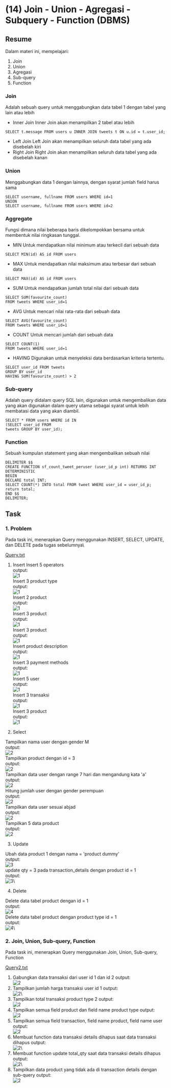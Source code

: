 # (14) Join - Union - Agregasi - Subquery - Function (DBMS)

## Resume
Dalam materi ini, mempelajari:
1. Join
2. Union
3. Agregasi
4. Sub-query
5. Function

### Join
Adalah sebuah query untuk menggabungkan data tabel 1 dengan tabel yang lain atau lebih

- Inner Join
Inner Join akan menampilkan 2 tabel atau lebih
```
SELECT t.message FROM users u INNER JOIN tweets t ON u.id = t.user_id;
```
- Left Join
Left Join akan menampilkan seluruh data tabel yang ada disebelah kiri
- Right Join
Right Join akan menampilkan seluruh data tabel yang ada disebelah kanan

### Union
Menggabungkan data 1 dengan lainnya, dengan syarat jumlah field harus sama
```
SELECT username, fullname FROM users WHERE id=1 
UNION
SELECT username, fullname FROM users WHERE id=2
```

### Aggregate
Fungsi dimana nilai beberapa baris dikelompokkan bersama untuk membentuk nilai ringkasan tunggal.
- MIN
Untuk mendapatkan nilai minimum atau terkecil dari sebuah data 
```
SELECT MIN(id) AS id FROM users
```
- MAX
Untuk mendapatkan nilai maksimum atau terbesar dari sebuah data 
```
SELECT MAX(id) AS id FROM users
```
- SUM
Untuk mendapatkan jumlah total nilai dari sebuah data
```
SELECT SUM(favourite_count) 
FROM tweets WHERE user_id=1
```
- AVG
Untuk mencari nilai rata-rata dari sebuah data
```
SELECT AVG(favourite_count) 
FROM tweets WHERE user_id=1
```
- COUNT
Untuk mencari jumlah dari sebuah data
```
SELECT COUNT(1) 
FROM tweets WHERE user_id=1
```
- HAVING
Digunakan untuk menyeleksi data berdasarkan kriteria tertentu.
```
SELECT user_id FROM tweets 
GROUP BY user_id
HAVING SUM(favourite_count) > 2
```

### Sub-query
Adalah query didalam query SQL lain, digunakan untuk mengembalikan data yang akan digunakan dalam query utama sebagai syarat untuk lebih membatasi data yang akan diambil.

```
SELECT * FROM users WHERE id IN
(SELECT user_id FROM
tweets GROUP BY user_id);
```

### Function
Sebuah kumpulan statement yang akan mengembalikan sebuah nilai 
```
DELIMITER $$
CREATE FUNCTION sf_count_tweet_peruser (user_id_p int) RETURNS INT DETERMINISTIC
BEGIN
DECLARE total INT;
SELECT COUNT(*) INTO total FROM tweet WHERE user_id = user_id_p;
return total;
END $$
DELIMITER;
```

## Task
### 1. Problem 
Pada task ini, menerapkan Query menggunakan INSERT, SELECT, UPDATE, dan DELETE pada tugas sebelumnya\


[Query.txt ](./praktikum/Query.txt)

1. Insert
Insert 5 operators\
output:\
![1](./screenshots/1a.PNG)\
Insert 3 product type\
output:\
![1](./screenshots/1b.PNG)\
Insert 2 product\
output:\
![1](./screenshots/1c.PNG)\
Insert 3 product\
output:\
![1](./screenshots/1d.PNG)\
Insert 3 product\
output:\
![1](./screenshots/1e.PNG)\
Insert product description\
output:\
![1](./screenshots/1f.PNG)\
Insert 3 payment methods\
output:\
![1](./screenshots/1g.PNG)\
Insert 5 user\
output:\
![1](./screenshots/1h.PNG)\
Insert 3 transaksi\
output:\
![1](./screenshots/1i.PNG)\
Insert 3 product\
output:\
![1](./screenshots/1j.PNG)

2. Select

Tampilkan nama user dengan gender M\
output:\
![2](./screenshots/2a.PNG)\
Tampilkan product dengan id = 3\
output:\
![2](./screenshots/2b.PNG)\
Tampilkan data user dengan range 7 hari dan mengandung kata 'a'\
output:\
![2](./screenshots/2c.PNG)\
Hitung jumlah user dengan gender perempuan\
output:\
![2](./screenshots/2d.PNG)\
Tampilkan data user sesuai abjad\
output:\
![2](./screenshots/2e.PNG)\
Tampilkan 5 data product\
output:\
![2](./screenshots/2f.PNG)

3. Update

Ubah data product 1 dengan nama = 'product dummy'\
output:\
![3](./screenshots/3a.PNG)\
update qty = 3 pada transaction_details dengan product id = 1\
output:\
![3](./screenshots/3b.PNG)\

4. Delete

Delete data tabel product dengan id = 1\
output:\
![4](./screenshots/4a.PNG)\
Delete data tabel product dengan product type id = 1\
output:\
![4](./screenshots/4b.PNG)\

### 2. Join, Union, Sub-query, Function
Pada task ini, menerapkan Query menggunakan Join, Union, Sub-query, Function

[Query2.txt ](./praktikum/Query2.txt)

1. Gabungkan data transaksi dari user id 1 dan id 2
output:\
![2](./screenshots/no1.PNG)
2. Tampilkan jumlah harga transaksi user id 1
output:\
![2](./screenshots/no2.PNG)\
3. Tampilkan total transaksi product type 2
output:\
![2](./screenshots/no3.PNG)
4. Tampilkan semua field product dan field name product type
output:\
![2](./screenshots/no4.PNG)
5. Tampilkan semua field transaction, field name product, field name user
output:\
![2](./screenshots/no5.PNG)
6. Membuat function data transaksi details dihapus saat data transaksi dihapus
output:\
![2](./screenshots/no6.PNG)\
7. Membuat function update total_qty saat data transaksi details dihapus
output:\
![2](./screenshots/no7.PNG)\
8. Tampilkan data product yang tidak ada di transaction details dengan sub-query
output:\
![2](./screenshots/no8.PNG)


